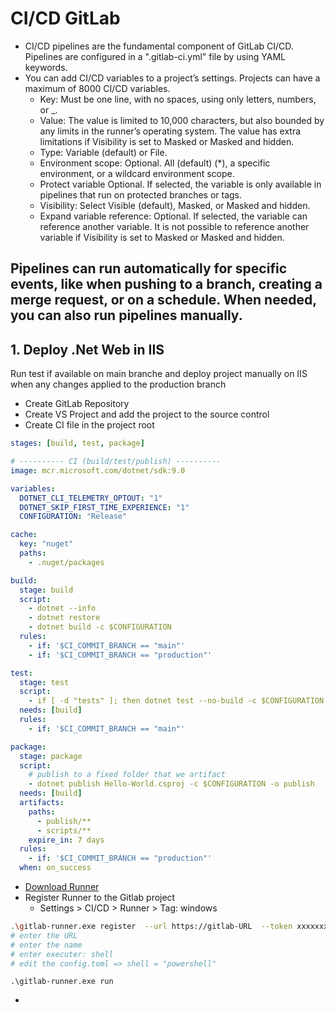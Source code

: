 # CI/CD GitLab

- CI/CD pipelines are the fundamental component of GitLab CI/CD. Pipelines are configured in a ".gitlab-ci.yml" file by using YAML keywords.
- You can add CI/CD variables to a project’s settings. Projects can have a maximum of 8000 CI/CD variables.
    - Key: Must be one line, with no spaces, using only letters, numbers, or _.
    - Value: The value is limited to 10,000 characters, but also bounded by any limits in the runner’s operating system. The value has extra limitations if Visibility is set to Masked or Masked and hidden.
    - Type: Variable (default) or File.
    - Environment scope: Optional. All (default) (*), a specific environment, or a wildcard environment scope.
    - Protect variable Optional. If selected, the variable is only available in pipelines that run on protected branches or tags.
    - Visibility: Select Visible (default), Masked, or Masked and hidden.
    - Expand variable reference: Optional. If selected, the variable can reference another variable. It is not possible to reference another variable if Visibility is set to Masked or Masked and hidden.

Pipelines can run automatically for specific events, like when pushing to a branch, creating a merge request, or on a schedule. When needed, you can also run pipelines manually.
---

## 1. Deploy .Net Web in IIS
Run test if available on main branche and deploy project manually on IIS when any changes applied to the production branch
- Create GitLab Repository
- Create VS Project and add the project to the source control
- Create CI file in the project root

``` yaml title =".gitlab-ci.yml"
stages: [build, test, package]

# ---------- CI (build/test/publish) ----------
image: mcr.microsoft.com/dotnet/sdk:9.0

variables:
  DOTNET_CLI_TELEMETRY_OPTOUT: "1"
  DOTNET_SKIP_FIRST_TIME_EXPERIENCE: "1"
  CONFIGURATION: "Release"

cache:
  key: "nuget"
  paths:
    - .nuget/packages

build:
  stage: build
  script:
    - dotnet --info
    - dotnet restore
    - dotnet build -c $CONFIGURATION
  rules:
    - if: '$CI_COMMIT_BRANCH == "main"'
    - if: '$CI_COMMIT_BRANCH == "production"'

test:
  stage: test
  script:
    - if [ -d "tests" ]; then dotnet test --no-build -c $CONFIGURATION; else echo "No tests found, skipping."; fi
  needs: [build]
  rules:
    - if: '$CI_COMMIT_BRANCH == "main"'

package:
  stage: package
  script:
    # publish to a fixed folder that we artifact
    - dotnet publish Hello-World.csproj -c $CONFIGURATION -o publish
  needs: [build]
  artifacts:
    paths:
      - publish/**          
      - scripts/**
    expire_in: 7 days
  rules:
    - if: '$CI_COMMIT_BRANCH == "production"'
  when: on_success
```

-  [Download Runner](https://docs.gitlab.com/runner/install/windows.html)
-  Register Runner to the Gitlab project
    - Settings > CI/CD > Runner > Tag: windows

``` bash
.\gitlab-runner.exe register  --url https://gitlab-URL  --token xxxxxxxxxxxxxx
# enter the URL
# enter the name
# enter executer: shell
# edit the config.toml => shell = "powershell"
```
```
.\gitlab-runner.exe run
```

-  
